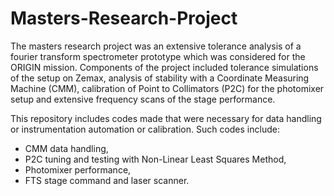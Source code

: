 # Masters-Research-Project

The masters research project was an extensive tolerance analysis of a fourier transform spectrometer prototype which was considered for the ORIGIN mission. Components of the project included tolerance simulations of the setup on Zemax, analysis of stability with a Coordinate Measuring Machine (CMM), calibration of Point to Collimators (P2C) for the photomixer setup and extensive frequency scans of the stage performance.

This repository includes codes made that were necessary for data handling or instrumentation automation or calibration. Such codes include:
- CMM data handling,
- P2C tuning and testing with Non-Linear Least Squares Method,
- Photomixer performance,
- FTS stage command and laser scanner.

